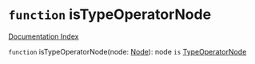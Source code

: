 # `function` isTypeOperatorNode

[Documentation Index](../README.md)

`function` isTypeOperatorNode(node: [Node](../interface.Node/README.md)): node `is` [TypeOperatorNode](../interface.TypeOperatorNode/README.md)

